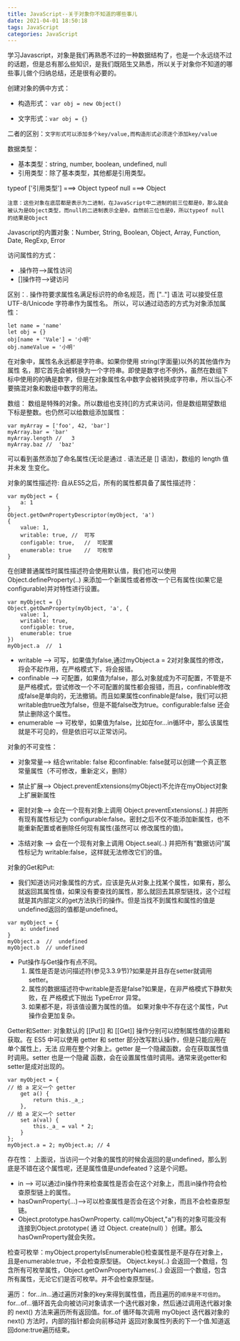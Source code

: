 ```yaml
---
title: JavaScript--关于对象你不知道的哪些事儿
date: 2021-04-01 18:50:18
tags: JavaScript
categories: JavaScript
---
```

学习Javascript，对象是我们再熟悉不过的一种数据结构了，也是一个永远绕不过的话题，但是总有那么些知识，是我们既陌生又熟悉，所以关于对象你不知道的哪些事儿做个归纳总结，还是很有必要的。

创建对象的俩中方式：
+ 构造形式： `` var obj = new Object() ``

+ 文字形式：`` var obj = {} ``

二者的区别：`文字形式可以添加多个key/value,而构造形式必须逐个添加key/value`

数据类型：
+ 基本类型：string, number, boolean, undefined, null
+ 引用类型：除了基本类型，其他都是引用类型。

typeof ['引用类型'] ===> Object
typeof null ===> Object

`注意：这些对象在底层都是表示为二进制，在JavaScript中二进制的前三位都是0，那么就会被认为是Object类型，而null的二进制表示全是0，自然前三位也是0，所以typeof null 的结果是Object`

Javascript的内置对象：Number, String, Boolean, Object, Array, Function, Date, RegExp, Error

访问属性的方式：
+ .操作符-->属性访问
+ []操作符-->键访问

区别：. 操作符要求属性名满足标识符的命名规范，而 [".."] 语法 可以接受任意 UTF-8/Unicode 字符串作为属性名。
所以，可以通过动态的方式为对象添加属性：
```
let name = 'name'
let obj = {}
obj[name + 'Vale'] = '小明'
obj.nameValue = '小明'
```

在对象中，属性名永远都是字符串。如果你使用 string(字面量)以外的其他值作为属性 名，那它首先会被转换为一个字符串。即使是数字也不例外，虽然在数组下标中使用的的确是数字，但是在对象属性名中数字会被转换成字符串，所以当心不要搞混对象和数组中数字的用法。

数组：
数组是特殊的对象。所以数组也支持[]的方式来访问，但是数组期望数组下标是整数。也仍然可以给数组添加属性：
```
var myArray = ['foo', 42, 'bar']
myArray.bar = 'bar'
myArray.length //   3
myArray.baz //  'baz'
```
可以看到虽然添加了命名属性(无论是通过 . 语法还是 [] 语法)，数组的 length 值并未发 生变化。

对象的属性描述符:
自从ES5之后，所有的属性都具备了属性描述符：
```
var myObject = {
    a: 1
}
Object.getOwnPropertyDescriptor(myObject, 'a')
{
    value: 1,
    writable: true, //  可写
    configable: true,   //  可配置
    enumerable: true    //  可枚举
}
```

在创建普通属性时属性描述符会使用默认值，我们也可以使用 Object.defineProperty(..) 来添加一个新属性或者修改一个已有属性(如果它是 configurable)并对特性进行设置。

```
var myObject = {}
Object.getOwnProperty(myObject, 'a', {
    value: 1,
    writable: true,
    configable: true,
    enumerable: true
})
myObject.a  //  1
```
+ writable --> 可写，如果值为false,通过myObject.a = 2对对象属性的修改，将会不起作用，在严格模式下，将会报错。
+ confinable --> 可配置，如果值为false，那么对象就成为不可配置，不管是不是严格模式，尝试修改一个不可配置的属性都会报错，而且，confinable修改成false是单向的，无法撤销。而且如果属性confinable是false，我们可以把writable由true改为false，但是不能false改为true。configurable:false 还会禁止删除这个属性。
+ enumerable --> 可枚举，如果值为false，比如在for...in循环中，那么该属性就是不可见的，但是依旧可以正常访问。

对象的不可变性：
+ 对象常量--> 结合writable: false 和confinable: false就可以创建一个真正憝常量属性（不可修改，重新定义，删除）
+ 禁止扩展--> Object.preventExtensions(myObject)不允许在myObject对象上扩展新属性
+ 密封对象--> 会在一个现有对象上调用 Object.preventExtensions(..) 并把所有现有属性标记为 configurable:false。密封之后不仅不能添加新属性，也不能重新配置或者删除任何现有属性(虽然可以 修改属性的值)。

+ 冻结对象 --> 会在一个现有对象上调用 Object.seal(..) 并把所有“数据访问”属性标记为 writable:false，这样就无法修改它们的值。

对象的Get和Put:
+ 我们知道访问对象属性的方式，应该是先从对象上找某个属性，如果有，那么就返回其属性值，如果没有要查找的属性，那么就回去其原型链找，这个过程就是其内部定义的get方法执行的操作。但是当找不到属性和属性的值是undefined返回的值都是undefined。
```
var myObject = {
    a: undefined
}
myObject.a  //  undefined
myObject.b  // undefined
```
+ Put操作与Get操作有点不同。
    1. 属性是否是访问描述符(参见3.3.9节)?如果是并且存在setter就调用setter。
    2. 属性的数据描述符中writable是否是false?如果是，在非严格模式下静默失败，在
    严格模式下抛出 TypeError 异常。
    3. 如果都不是，将该值设置为属性的值。
    如果对象中不存在这个属性，Put操作会更加复杂。

Getter和Setter:
对象默认的 [[Put]] 和 [[Get]] 操作分别可以控制属性值的设置和获取。在 ES5 中可以使用 getter 和 setter 部分改写默认操作，但是只能应用在单个属性上，无法 应用在整个对象上。getter 是一个隐藏函数，会在获取属性值时调用。setter 也是一个隐藏 函数，会在设置属性值时调用。通常来说getter和setter是成对出现的。
```
var myObject = {
// 给 a 定义一个 getter 
    get a() {
        return this._a_;
    },
// 给 a 定义一个 setter 
    set a(val) {
        this._a_ = val * 2;
    }
};
myObject.a = 2; myObject.a; // 4
```
存在性：
上面说，当访问一个对象的属性的时候会返回的是undefined，那么到底是不错在这个属性呢，还是属性值是undefeated？这是个问题。
+ in --> 可以通过in操作符来检查属性是否会在这个对象上，而且in操作符会检查原型链上的属性。
+ hasOwnProperty(...)-->可以检查属性是否会在这个对象，而且不会检查原型链。
+ Object.prototype.hasOwnProperty. call(myObject,"a")有的对象可能没有连接到Object.prototype( 通 过 Object. create(null) ）创建。那么hasOwnProperty就会失败。

检查可枚举：myObject.propertyIsEnumerable()检查属性是不是存在对象上，且是enumerable:true，不会检查原型链。
Object.keys(..) 会返回一个数组，包含所有可枚举属性，Object.getOwnPropertyNames(..) 会返回一个数组，包含所有属性，无论它们是否可枚举。并不会检查原型链。

遍历：
for...in...通过遍历对象的key来得到属性值，而且遍历的`顺序是不可信的`。
for...of...循环首先会向被访问对象请求一个迭代器对象，然后通过调用迭代器对象的 next() 方法来遍历所有返回值。for..of 循环每次调用 myObject 迭代器对象的 next() 方法时，内部的指针都会向前移动并 返回对象属性列表的下一个值.知道返回done:true遍历结束。
